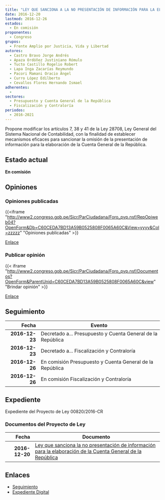 ```yaml
---
title: "LEY QUE SANCIONA A LA NO PRESENTACIÓN DE INFORMACIÓN PARA LA ELABORACIÓN DE LA CUENTA GENERAL DE LA REPÚBLICA"
date: 2016-12-20
lastmod: 2016-12-26
estados: 
  - En comisión
proponentes: 
  - Congreso
grupos: 
  - Frente Amplio por Justicia, Vida y Libertad
autores: 
  - Castro Bravo Jorge Andrés
  - Apaza Ordóñez Justiniano Rómulo
  - Tucto Castillo Rogelio Robert
  - Lapa Inga Zacarías Reymundo
  - Pacori Mamani Oracio Ángel
  - Curro López Edilberto
  - Cevallos Flores Hernando Ismael
adherentes: 
  - 
sectores: 
  - Presupuesto y Cuenta General de la República
  - Fiscalización y Contraloría
periodos: 
  - 2016-2021
---
```


Propone modificar los artículos 7, 38 y 41 de la Ley 28708, Ley General del Sistema Nacional de Contabilidad, con la finalidad de establecer mecanismos eficaces para sancionar la omisión de la presentación de información para la elaboración de la Cuenta General de la República.


## Estado actual

**En comisión**

## Opiniones

### Opiniones publicadas

{{<iframe "http://www2.congreso.gob.pe/Sicr/ParCiudadana/Foro_pvp.nsf/RepOpiweb04?OpenForm&Db=C60CEDA7BD13A59B0525808F0065A60C&View=yyyy&Col=zzzzz" "Opiniones publicadas" >}}

[Enlace](http://www2.congreso.gob.pe/Sicr/ParCiudadana/Foro_pvp.nsf/RepOpiweb04?OpenForm&Db=C60CEDA7BD13A59B0525808F0065A60C&View=yyyy&Col=zzzzz)
### Publicar opinión

{{< iframe "http://www2.congreso.gob.pe/Sicr/ParCiudadana/Foro_pvp.nsf/Documentos?OpenForm&ParentUnid=C60CEDA7BD13A59B0525808F0065A60C&view" "Brindar opinión" >}}

[Enlace](http://www2.congreso.gob.pe/Sicr/ParCiudadana/Foro_pvp.nsf/Documentos?OpenForm&ParentUnid=C60CEDA7BD13A59B0525808F0065A60C&view)

## Seguimiento

| Fecha | Evento |
|------:|--------|
| **2016-12-23** | Decretado a... Presupuesto y Cuenta General de la República|
| **2016-12-23** | Decretado a... Fiscalización y Contraloría|
| **2016-12-26** | En comisión Presupuesto y Cuenta General de la República|
| **2016-12-26** | En comisión Fiscalización y Contraloría|


## Expediente

Expediente del Proyecto de Ley 00820/2016-CR


### Documentos del Proyecto de Ley

| Fecha | Documento |
|------:|--------|
| **2016-12-20** | [Ley que sanciona la no presentación de información para la elaboración de la Cuenta General de la República](http://www.leyes.congreso.gob.pe/Documentos/2016_2021/Proyectos_de_Ley_y_de_Resoluciones_Legislativas/PL0082020161220.pdf) |

## Enlaces 

- [Seguimiento](http://www2.congreso.gob.pe/Sicr/TraDocEstProc/CLProLey2016.nsf/f7fff46988ca05b1052578e100829cc7/7db8ccd3d05bbd650525808f00673ab1?OpenDocument)
- [Expediente Digital](http://www2.congreso.gob.pehttp://www2.congreso.gob.pe/Sicr/TraDocEstProc/CLProLey2016.nsf/f7fff46988ca05b1052578e100829cc7/7db8ccd3d05bbd650525808f00673ab1?OpenDocument&Click=05257FB7005EB655.eb71d0cf91d8294e05256cdf006b5706/$Body/0.1C6C)
